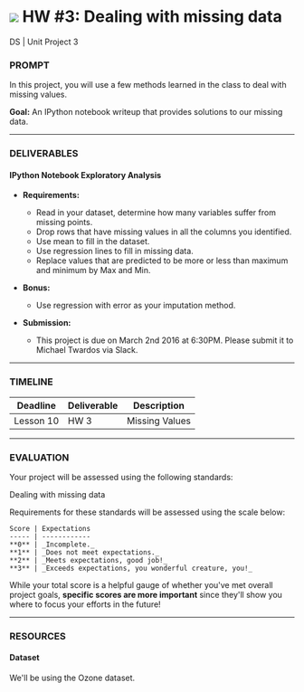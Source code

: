 # ![](https://ga-dash.s3.amazonaws.com/production/assets/logo-9f88ae6c9c3871690e33280fcf557f33.png) HW #3: Dealing with missing data
DS | Unit Project 3

### PROMPT

In this project, you will use a few methods learned in the class to deal with missing values. 

**Goal:** An IPython notebook writeup that provides solutions to our missing data. 

---

### DELIVERABLES

#### IPython Notebook Exploratory Analysis

- **Requirements:**
  - Read in your dataset, determine how many variables suffer from missing points. 
  - Drop rows that have missing values in all the columns you identified. 
  - Use mean to fill in the dataset. 
  - Use regression lines to fill in missing data. 
  - Replace values that are predicted to be more or less than maximum and minimum by Max and Min.


- **Bonus:**
    - Use regression with error as your imputation method. 

- **Submission:**
    - This project is due on March 2nd 2016 at 6:30PM. Please submit it to Michael Twardos via Slack.

---

### TIMELINE

| Deadline | Deliverable| Description |
|:-:|---|---|
| Lesson 10 | HW 3  | Missing Values   |

---

### EVALUATION

Your project will be assessed using the following standards:

Dealing with missing data



Requirements for these standards will be assessed using the scale below:

    Score | Expectations
    ----- | ------------
    **0** | _Incomplete._
    **1** | _Does not meet expectations._
    **2** | _Meets expectations, good job!_
    **3** | _Exceeds expectations, you wonderful creature, you!_

While your total score is a helpful gauge of whether you've met overall project goals, __specific scores are more important__ since they'll show you where to focus your efforts in the future!

---

### RESOURCES

#### Dataset  
We'll be using the Ozone dataset.
